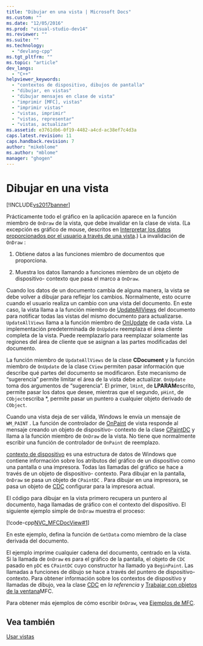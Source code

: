 ```yaml
---
title: "Dibujar en una vista | Microsoft Docs"
ms.custom: ""
ms.date: "12/05/2016"
ms.prod: "visual-studio-dev14"
ms.reviewer: ""
ms.suite: ""
ms.technology: 
  - "devlang-cpp"
ms.tgt_pltfrm: ""
ms.topic: "article"
dev_langs: 
  - "C++"
helpviewer_keywords: 
  - "contextos de dispositivo, dibujos de pantalla"
  - "dibujar, en vistas"
  - "dibujar mensajes en clase de vista"
  - "imprimir [MFC], vistas"
  - "imprimir vistas"
  - "vistas, imprimir"
  - "vistas, representar"
  - "vistas, actualizar"
ms.assetid: e3761db6-0f19-4482-a4cd-ac38ef7c4d3a
caps.latest.revision: 11
caps.handback.revision: 7
author: "mikeblome"
ms.author: "mblome"
manager: "ghogen"
---
```

# Dibujar en una vista
[!INCLUDE[vs2017banner](../assembler/inline/includes/vs2017banner.md)]

Prácticamente todo el gráfico en la aplicación aparece en la función miembro de `OnDraw` de la vista, que debe invalidar en la clase de vista. \(La excepción es gráfico de mouse, descritos en [Interpretar los datos proporcionados por el usuario a través de una vista](../mfc/interpreting-user-input-through-a-view.md).\) La invalidación de `OnDraw` :  
  
1.  Obtiene datos a las funciones miembro de documentos que proporciona.  
  
2.  Muestra los datos llamando a funciones miembro de un objeto de dispositivo\- contexto que pasa el marco a `OnDraw`.  
  
 Cuando los datos de un documento cambia de alguna manera, la vista se debe volver a dibujar para reflejar los cambios.  Normalmente, esto ocurre cuando el usuario realiza un cambio con una vista del documento.  En este caso, la vista llama a la función miembro de [UpdateAllViews](../Topic/CDocument::UpdateAllViews.md) del documento para notificar todas las vistas del mismo documento para actualizarse.  `UpdateAllViews` llama a la función miembro de [OnUpdate](../Topic/CView::OnUpdate.md) de cada vista.  La implementación predeterminada de `OnUpdate` reemplaza el área cliente completa de la vista.  Puede reemplazarlo para reemplazar solamente las regiones del área de cliente que se asignan a las partes modificadas del documento.  
  
 La función miembro de `UpdateAllViews` de la clase **CDocument** y la función miembro de `OnUpdate` de la clase `CView` permiten pasar información que describe qué partes del documento se modificaron.  Este mecanismo de “sugerencia” permite limitar el área de la vista debe actualizar.  `OnUpdate` toma dos argumentos de “sugerencia”.  El primer, `lHint`, de **LPARAM**escrito, permite pasar los datos que desee, mientras que el segundo, `pHint`, de `CObject`escriba \*, permite pasar un puntero a cualquier objeto derivado de `CObject`.  
  
 Cuando una vista deja de ser válida, Windows le envía un mensaje de `WM_PAINT` .  La función de controlador de [OnPaint](../Topic/CWnd::OnPaint.md) de vista responde al mensaje creando un objeto de dispositivo\- contexto de la clase [CPaintDC](../mfc/reference/cpaintdc-class.md) y llama a la función miembro de `OnDraw` de la vista.  No tiene que normalmente escribir una función de controlador de `OnPaint` de reemplazo.  
  
 [contexto de dispositivo](../mfc/device-contexts.md) es una estructura de datos de Windows que contiene información sobre los atributos del gráfico de un dispositivo como una pantalla o una impresora.  Todas las llamadas del gráfico se hace a través de un objeto de dispositivo\- contexto.  Para dibujar en la pantalla, `OnDraw` se pasa un objeto de `CPaintDC` .  Para dibujar en una impresora, se pasa un objeto de [CDC](../mfc/reference/cdc-class.md) configurar para la impresora actual.  
  
 El código para dibujar en la vista primero recupera un puntero al documento, haga llamadas de gráfico con el contexto del dispositivo.  El siguiente ejemplo simple de `OnDraw` muestra el proceso:  
  
 [!code-cpp[NVC_MFCDocView#1](../mfc/codesnippet/CPP/drawing-in-a-view_1.cpp)]  
  
 En este ejemplo, defina la función de `GetData` como miembro de la clase derivada del documento.  
  
 El ejemplo imprime cualquier cadena del documento, centrado en la vista.  Si la llamada de `OnDraw` es para el gráfico de la pantalla, el objeto de `CDC` pasado en `pDC` es `CPaintDC` cuyo constructor ha llamado ya `BeginPaint`.  Las llamadas a funciones de dibujo se hace a través del puntero de dispositivo\- contexto.  Para obtener información sobre los contextos de dispositivo y llamadas de dibujo, vea la clase [CDC](../mfc/reference/cdc-class.md) en *la referencia* y [Trabajar con objetos de la ventana](../mfc/working-with-window-objects.md)MFC.  
  
 Para obtener más ejemplos de cómo escribir `OnDraw`, vea [Ejemplos de MFC](../top/visual-cpp-samples.md).  
  
## Vea también  
 [Usar vistas](../mfc/using-views.md)